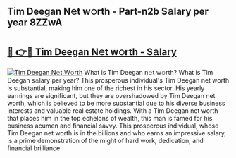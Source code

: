 ## Tim Deegan N𝚎t w𝚘rth - Part-n2b S𝚊lary per year 8ZZwA

# <h2><a href="http://gc3618r.nevu.top/?p=Tim+Deegan">🔗 👉🔴 Tim Deegan N𝚎t w𝚘rth - S𝚊lary</a></h2>

[![Tim Deegan N𝚎t W𝚘rth](https://i.imgur.com/Oavwk0R.jpeg)](http://gc3618r.nevu.top/?p=Tim+Deegan)
What is Tim Deegan n𝚎t w𝚘rth? What is Tim Deegan s𝚊lary per year?
This prosperous individual's Tim Deegan net worth is substantial, making him one of the richest in his sector. His yearly earnings are significant, but they are overshadowed by Tim Deegan net worth, which is believed to be more substantial due to his diverse business interests and valuable real estate holdings. With a Tim Deegan net worth that places him in the top echelons of wealth, this man is famed for his business acumen and financial savvy. This prosperous individual, whose Tim Deegan net worth is in the billions and who earns an impressive salary, is a prime demonstration of the might of hard work, dedication, and financial brilliance.
